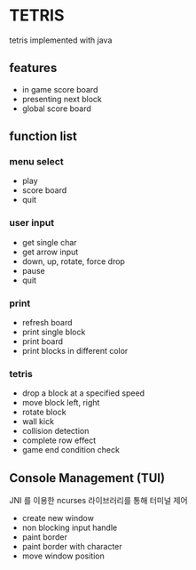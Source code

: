 # TETRIS

tetris implemented with java

## features

- in game score board
- presenting next block
- global score board

## function list

### menu select

  - play
  - score board
  - quit

### user input

  - get single char
  - get arrow input
  - down, up, rotate, force drop
  - pause
  - quit

### print

- refresh board
- print single block
- print board
- print blocks in different color

### tetris

- drop a block at a specified speed
- move block left, right
- rotate block
- wall kick
- collision detection
- complete row effect
- game end condition check


## Console Management (TUI)

JNI 를 이용한 ncurses 라이브러리를 통해 터미널 제어

- create new window
- non blocking input handle
- paint border
- paint border with character
- move window position